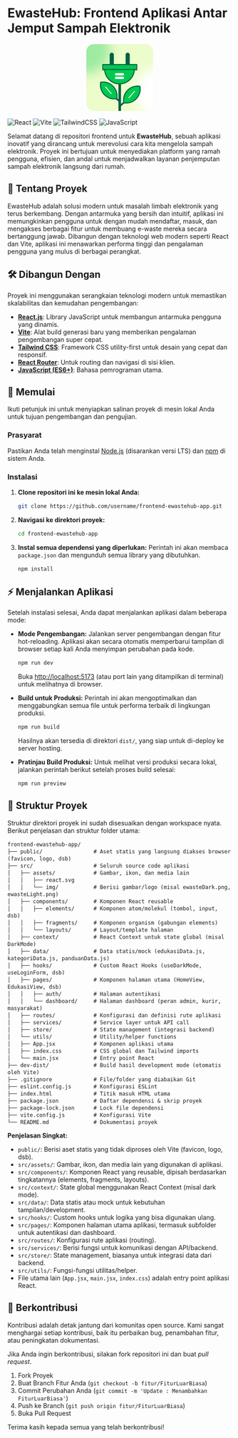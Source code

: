 # EwasteHub: Frontend Aplikasi Antar Jemput Sampah Elektronik

<p align="center">
  <picture>
    <source media="(prefers-color-scheme: dark)" srcset="src/assets/img/ewasteDark.png">
    <source media="(prefers-color-scheme: light)" srcset="src/assets/img/ewasteLight.png">
    <img alt="EwasteHub Logo" width='150px' height='150px' src="src/assets/img/ewasteLight.png">
  </picture>
</p>

![React](https://img.shields.io/badge/react-%2320232a.svg?style=for-the-badge&logo=react&logoColor=%2361DAFB)
![Vite](https://img.shields.io/badge/vite-%23646CFF.svg?style=for-the-badge&logo=vite&logoColor=white)
![TailwindCSS](https://img.shields.io/badge/tailwindcss-%2338B2AC.svg?style=for-the-badge&logo=tailwind-css&logoColor=white)
![JavaScript](https://img.shields.io/badge/javascript-%23323330.svg?style=for-the-badge&logo=javascript&logoColor=%23F7DF1E)

Selamat datang di repositori frontend untuk **EwasteHub**, sebuah aplikasi inovatif yang dirancang untuk merevolusi cara kita mengelola sampah elektronik. Proyek ini bertujuan untuk menyediakan platform yang ramah pengguna, efisien, dan andal untuk menjadwalkan layanan penjemputan sampah elektronik langsung dari rumah.

## 📖 Tentang Proyek

EwasteHub adalah solusi modern untuk masalah limbah elektronik yang terus berkembang. Dengan antarmuka yang bersih dan intuitif, aplikasi ini memungkinkan pengguna untuk dengan mudah mendaftar, masuk, dan mengakses berbagai fitur untuk membuang e-waste mereka secara bertanggung jawab. Dibangun dengan teknologi web modern seperti React dan Vite, aplikasi ini menawarkan performa tinggi dan pengalaman pengguna yang mulus di berbagai perangkat.

## 🛠️ Dibangun Dengan

Proyek ini menggunakan serangkaian teknologi modern untuk memastikan skalabilitas dan kemudahan pengembangan:

- **[React.js](https://reactjs.org/)**: Library JavaScript untuk membangun antarmuka pengguna yang dinamis.
- **[Vite](https://vitejs.dev/)**: Alat build generasi baru yang memberikan pengalaman pengembangan super cepat.
- **[Tailwind CSS](https://tailwindcss.com/)**: Framework CSS utility-first untuk desain yang cepat dan responsif.
- **[React Router](https://reactrouter.com/)**: Untuk routing dan navigasi di sisi klien.
- **[JavaScript (ES6+)](https://www.ecma-international.org/)**: Bahasa pemrograman utama.

## 🚀 Memulai

Ikuti petunjuk ini untuk menyiapkan salinan proyek di mesin lokal Anda untuk tujuan pengembangan dan pengujian.

### Prasyarat

Pastikan Anda telah menginstal [Node.js](https://nodejs.org/) (disarankan versi LTS) dan [npm](https://www.npmjs.com/) di sistem Anda.

### Instalasi

1.  **Clone repositori ini ke mesin lokal Anda:**

    ```sh
    git clone https://github.com/username/frontend-ewastehub-app.git
    ```

2.  **Navigasi ke direktori proyek:**

    ```sh
    cd frontend-ewastehub-app
    ```

3.  **Instal semua dependensi yang diperlukan:**
    Perintah ini akan membaca `package.json` dan mengunduh semua library yang dibutuhkan.
    ```sh
    npm install
    ```

## ⚡ Menjalankan Aplikasi

Setelah instalasi selesai, Anda dapat menjalankan aplikasi dalam beberapa mode:

- **Mode Pengembangan:**
  Jalankan server pengembangan dengan fitur hot-reloading. Aplikasi akan secara otomatis memperbarui tampilan di browser setiap kali Anda menyimpan perubahan pada kode.

  ```sh
  npm run dev
  ```

  Buka [http://localhost:5173](http://localhost:5173) (atau port lain yang ditampilkan di terminal) untuk melihatnya di browser.

- **Build untuk Produksi:**
  Perintah ini akan mengoptimalkan dan menggabungkan semua file untuk performa terbaik di lingkungan produksi.

  ```sh
  npm run build
  ```

  Hasilnya akan tersedia di direktori `dist/`, yang siap untuk di-deploy ke server hosting.

- **Pratinjau Build Produksi:**
  Untuk melihat versi produksi secara lokal, jalankan perintah berikut setelah proses build selesai:
  ```sh
  npm run preview
  ```

## 📂 Struktur Proyek

Struktur direktori proyek ini sudah disesuaikan dengan workspace nyata. Berikut penjelasan dan struktur folder utama:

```
frontend-ewastehub-app/
├── public/                # Aset statis yang langsung diakses browser (favicon, logo, dsb)
├── src/                   # Seluruh source code aplikasi
│   ├── assets/            # Gambar, ikon, dan media lain
│   │   ├── react.svg
│   │   └── img/           # Berisi gambar/logo (misal ewasteDark.png, ewasteLight.png)
│   ├── components/        # Komponen React reusable
│   │   ├── elements/      # Komponen atom/molekul (tombol, input, dsb)
│   │   ├── fragments/     # Komponen organism (gabungan elements)
│   │   └── layouts/       # Layout/template halaman
│   ├── context/           # React Context untuk state global (misal DarkMode)
│   ├── data/              # Data statis/mock (edukasiData.js, kategoriData.js, panduanData.js)
│   ├── hooks/             # Custom React Hooks (useDarkMode, useLoginForm, dsb)
│   ├── pages/             # Komponen halaman utama (HomeView, EdukasiView, dsb)
│   │   ├── auth/          # Halaman autentikasi
│   │   └── dashboard/     # Halaman dashboard (peran admin, kurir, masyarakat)
│   ├── routes/            # Konfigurasi dan definisi rute aplikasi
│   ├── services/          # Service layer untuk API call
│   ├── store/             # State management (integrasi backend)
│   └── utils/             # Utility/helper functions
│   ├── App.jsx            # Komponen aplikasi utama
│   ├── index.css          # CSS global dan Tailwind imports
│   └── main.jsx           # Entry point React
├── dev-dist/              # Build hasil development mode (otomatis oleh Vite)
├── .gitignore             # File/folder yang diabaikan Git
├── eslint.config.js       # Konfigurasi ESLint
├── index.html             # Titik masuk HTML utama
├── package.json           # Daftar dependensi & skrip proyek
├── package-lock.json      # Lock file dependensi
├── vite.config.js         # Konfigurasi Vite
└── README.md              # Dokumentasi proyek
```

**Penjelasan Singkat:**

- `public/`: Berisi aset statis yang tidak diproses oleh Vite (favicon, logo, dsb).
- `src/assets/`: Gambar, ikon, dan media lain yang digunakan di aplikasi.
- `src/components/`: Komponen React yang reusable, dipisah berdasarkan tingkatannya (elements, fragments, layouts).
- `src/context/`: State global menggunakan React Context (misal dark mode).
- `src/data/`: Data statis atau mock untuk kebutuhan tampilan/development.
- `src/hooks/`: Custom hooks untuk logika yang bisa digunakan ulang.
- `src/pages/`: Komponen halaman utama aplikasi, termasuk subfolder untuk autentikasi dan dashboard.
- `src/routes/`: Konfigurasi rute aplikasi (routing).
- `src/services/`: Berisi fungsi untuk komunikasi dengan API/backend.
- `src/store/`: State management, biasanya untuk integrasi data dari backend.
- `src/utils/`: Fungsi-fungsi utilitas/helper.
- File utama lain (`App.jsx`, `main.jsx`, `index.css`) adalah entry point aplikasi React.

## 🤝 Berkontribusi

Kontribusi adalah detak jantung dari komunitas open source. Kami sangat menghargai setiap kontribusi, baik itu perbaikan bug, penambahan fitur, atau peningkatan dokumentasi.

Jika Anda ingin berkontribusi, silakan fork repositori ini dan buat _pull request_.

1.  Fork Proyek
2.  Buat Branch Fitur Anda (`git checkout -b fitur/FiturLuarBiasa`)
3.  Commit Perubahan Anda (`git commit -m 'Update : Menambahkan FiturLuarBiasa'`)
4.  Push ke Branch (`git push origin fitur/FiturLuarBiasa`)
5.  Buka Pull Request

Terima kasih kepada semua yang telah berkontribusi!
